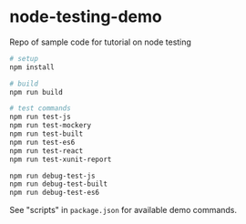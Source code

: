 # node-testing-demo
Repo of sample code for tutorial on node testing

```bash
# setup
npm install

# build
npm run build

# test commands
npm run test-js
npm run test-mockery
npm run test-built
npm run test-es6
npm run test-react
npm run test-xunit-report

npm run debug-test-js
npm run debug-test-built
npm run debug-test-es6
```

See "scripts" in `package.json` for available demo commands.
